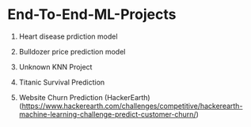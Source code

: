 # End-To-End-ML-Projects

1. Heart disease prdiction model

2. Bulldozer price prediction model

3. Unknown KNN Project

4. Titanic Survival Prediction

5. Website Churn Prediction (HackerEarth) (https://www.hackerearth.com/challenges/competitive/hackerearth-machine-learning-challenge-predict-customer-churn/)

